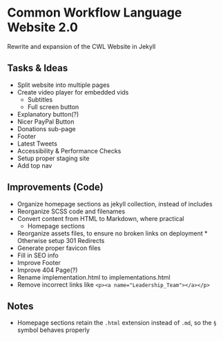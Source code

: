 # Common Workflow Language Website 2.0

Rewrite and expansion of the CWL Website in Jekyll

## Tasks & Ideas

* Split website into multiple pages
* Create video player for embedded vids
  * Subtitles
  * Full screen button
* Explanatory button(?)
* Nicer PayPal Button
* Donations sub-page
* Footer
* Latest Tweets
* Accessibility & Performance Checks
* Setup proper staging site
* Add top nav

## Improvements (Code)

* Organize homepage sections as jekyll collection, instead of includes
* Reorganize SCSS code and filenames 
* Convert content from HTML to Markdown, where practical
  * Homepage sections
* Reorganize assets files, to ensure no broken links on deployment
		* Otherwise setup 301 Redirects
* Generate proper favicon files
* Fill in SEO info
* Improve Footer
* Improve 404 Page(?)
* Rename implementation.html to implementations.html
* Remove incorrect links like `<p><a name="Leadership_Team"></a></p>`

## Notes

* Homepage sections retain the `.html` extension instead of `.md`, so the `§` symbol behaves properly
